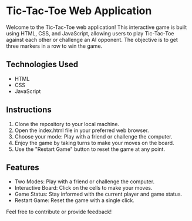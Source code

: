 # Tic-Tac-Toe Web Application

Welcome to the Tic-Tac-Toe web application! This interactive game is built using HTML, CSS, and JavaScript, allowing users to play Tic-Tac-Toe against each other or challenge an AI opponent. The objective is to get three markers in a row to win the game.

## Technologies Used
- HTML
- CSS
- JavaScript

## Instructions
1. Clone the repository to your local machine.
2. Open the index.html file in your preferred web browser.
3. Choose your mode: Play with a friend or challenge the computer.
4. Enjoy the game by taking turns to make your moves on the board.
5. Use the "Restart Game" button to reset the game at any point.

## Features
- Two Modes: Play with a friend or challenge the computer.
- Interactive Board: Click on the cells to make your moves.
- Game Status: Stay informed with the current player and game status.
- Restart Game: Reset the game with a single click.

Feel free to contribute or provide feedback!
